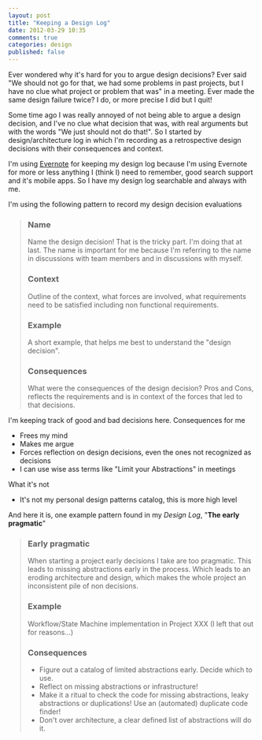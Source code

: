 ```yaml
---
layout: post
title: "Keeping a Design Log"
date: 2012-03-29 10:35
comments: true
categories: design
published: false
---
```


Ever wondered why it's hard for you to argue design decisions? Ever said "We should not go for that, we had some problems in past projects, but I have no clue what project or problem that was" in a meeting. Ever made the same design failure twice? I do, or more precise I did but I quit!

Some time ago I was really annoyed of not being able to argue a design decision, and I've no clue what decision that was, with real arguments but with the words "We just should not do that!". So I started by design/architecture log in which I'm recording as a retrospective design decisions with their consequences and context.

I'm using [Evernote](http://evernote.com) for keeping my design log because I'm using Evernote for more or less anything I (think I) need to remember, good search support and it's mobile apps. So I have my design log searchable and always with me.

I'm using the following pattern to record my design decision evaluations

> ### Name
> Name the design decision! That is the tricky part. I'm doing that at last. The name is important for me because I'm referring to the name in discussions with team members and in discussions with myself.
>
> ### Context
> Outline of the context, what forces are involved, what requirements need to be satisfied including non functional requirements.
>
> ### Example
> A short example, that helps me best to understand the "design decision".
>
> ### Consequences
> What were the consequences of the design decision? Pros and Cons, reflects the requirements and is in context of the forces that led to that decisions.

I'm keeping track of good and bad decisions here. Consequences for me

* Frees my mind
* Makes me argue
* Forces reflection on design decisions, even the ones not recognized as decisions
* I can use wise ass terms like "Limit your Abstractions" in meetings

What it's not

* It's not my personal design patterns catalog, this is more high level

And here it is, one example pattern found in my _Design Log_, "**The early pragmatic**"

> ### Early pragmatic
> When starting a project early decisions I take are too pragmatic. This leads to missing abstractions early in the process. Which leads to an eroding architecture and design, which makes the whole project an inconsistent pile of non decisions.
>
> ### Example
> Workflow/State Machine implementation in Project XXX (I left that out for reasons...)
>
> ### Consequences
>
> * Figure out a catalog of limited abstractions early. Decide which to use.
> * Reflect on missing abstractions or infrastructure!
> * Make it a ritual to check the code for missing abstractions, leaky abstractions or duplications! Use an (automated) duplicate code finder!
> * Don't over architecture, a clear defined list of abstractions will do it.

